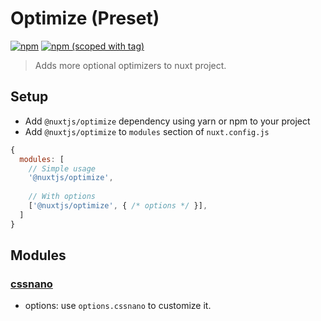 # Optimize (Preset)

[![npm](https://img.shields.io/npm/dt/@nuxtjs/optimize.svg?style=flat-square)](https://npmjs.com/package/@nuxtjs/optimize)
[![npm (scoped with tag)](https://img.shields.io/npm/v/@nuxtjs/optimize/latest.svg?style=flat-square)](https://npmjs.com/package/@nuxtjs/optimize)

> Adds more optional optimizers to nuxt project.

## Setup
- Add `@nuxtjs/optimize` dependency using yarn or npm to your project
- Add `@nuxtjs/optimize` to `modules` section of `nuxt.config.js`
```js
{
  modules: [
    // Simple usage
    '@nuxtjs/optimize',
  
    // With options
    ['@nuxtjs/optimize', { /* options */ }],
  ]
}
````

## Modules

### [cssnano](../cssnano)
- options: use `options.cssnano` to customize it.
